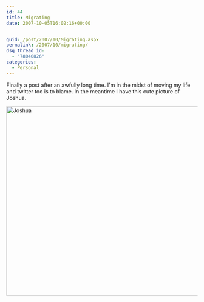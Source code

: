 ```yaml
---
id: 44
title: Migrating
date: 2007-10-05T16:02:16+00:00


guid: /post/2007/10/Migrating.aspx
permalink: /2007/10/migrating/
dsq_thread_id:
  - "78040826"
categories:
  - Personal
---
```

<p>Finally a post after an awfully long time. I'm in the midst of moving my life and twitter too is to blame. In the meantime I have this cute picture of Joshua.</p> <p><a href="http://www.merill.net/wp-content/uploads/binary/d3be6778a2da_A170/Joshua.jpg"><img style="border-right: 0px; border-top: 0px; border-left: 0px; border-bottom: 0px" height="500" alt="Joshua" src="http://www.merill.net/wp-content/uploads/binary/d3be6778a2da_A170/Joshua_thumb.jpg" width="660" border="0"></a></p>